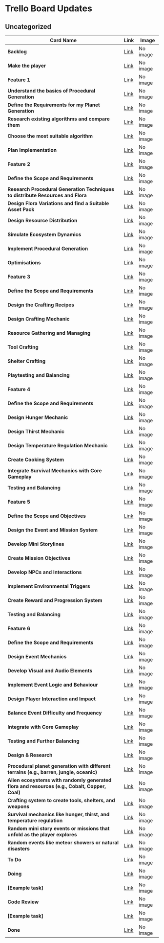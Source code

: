 # Trello Board Updates

## Uncategorized

| Card Name | Link | Image |
|-----------|------|-------|
| **Backlog** | [Link](https://trello.com/c/0GPuQyva/1-backlog) | No image |
| **Make the player** | [Link](https://trello.com/c/vKHheQ2p/12-make-the-player) | No image |
| **Feature 1** | [Link](https://trello.com/c/8QE72oxX/20-feature-1) | No image |
| **Understand the basics of Procedural Generation** | [Link](https://trello.com/c/3bt6ckZ0/6-understand-the-basics-of-procedural-generation) | No image |
| **Define the Requirements for my Planet Generation** | [Link](https://trello.com/c/L1tq95zD/10-define-the-requirements-for-my-planet-generation) | No image |
| **Research existing algorithms and compare them** | [Link](https://trello.com/c/0SugobtM/11-research-existing-algorithms-and-compare-them) | No image |
| **Choose the most suitable algorithm** | [Link](https://trello.com/c/iNHzWfss/12-choose-the-most-suitable-algorithm) | No image |
| **Plan Implementation** | [Link](https://trello.com/c/RtKzhhwO/13-plan-implementation) | No image |
| **Feature 2** | [Link](https://trello.com/c/iSAVledQ/21-feature-2) | No image |
| **Define the Scope and Requirements** | [Link](https://trello.com/c/v5JxTBO4/7-define-the-scope-and-requirements) | No image |
| **Research Procedural Generation Techniques to distribute Resources and Flora** | [Link](https://trello.com/c/rlIdqicQ/14-research-procedural-generation-techniques-to-distribute-resources-and-flora) | No image |
| **Design Flora Variations and find a Suitable Asset Pack** | [Link](https://trello.com/c/60R3Stk4/15-design-flora-variations-and-find-a-suitable-asset-pack) | No image |
| **Design Resource Distribution** | [Link](https://trello.com/c/JSyjOM8b/16-design-resource-distribution) | No image |
| **Simulate Ecosystem Dynamics** | [Link](https://trello.com/c/hK7GyG10/17-simulate-ecosystem-dynamics) | No image |
| **Implement Procedural Generation** | [Link](https://trello.com/c/NVYOha9v/18-implement-procedural-generation) | No image |
| **Optimisations** | [Link](https://trello.com/c/Xlg2UsNk/19-optimisations) | No image |
| **Feature 3** | [Link](https://trello.com/c/EcnzpaEm/22-feature-3) | No image |
| **Define the Scope and Requirements** | [Link](https://trello.com/c/ztTtcKfa/8-define-the-scope-and-requirements) | No image |
| **Design the Crafting Recipes** | [Link](https://trello.com/c/QROymlEA/23-design-the-crafting-recipes) | No image |
| **Design Crafting Mechanic** | [Link](https://trello.com/c/wBF2tHbo/24-design-crafting-mechanic) | No image |
| **Resource Gathering and Managing** | [Link](https://trello.com/c/sxHsHpVW/25-resource-gathering-and-managing) | No image |
| **Tool Crafting** | [Link](https://trello.com/c/3h3Iq6fZ/26-tool-crafting) | No image |
| **Shelter Crafting** | [Link](https://trello.com/c/fr05rQnp/27-shelter-crafting) | No image |
| **Playtesting and Balancing** | [Link](https://trello.com/c/HkcrizkW/28-playtesting-and-balancing) | No image |
| **Feature 4** | [Link](https://trello.com/c/cF2xIx4y/9-feature-4) | No image |
| **Define the Scope and Requirements** | [Link](https://trello.com/c/ex8ggYBe/29-define-the-scope-and-requirements) | No image |
| **Design Hunger Mechanic** | [Link](https://trello.com/c/SrLdCjNS/30-design-hunger-mechanic) | No image |
| **Design Thirst Mechanic** | [Link](https://trello.com/c/7ZLDkb8S/31-design-thirst-mechanic) | No image |
| **Design Temperature Regulation Mechanic** | [Link](https://trello.com/c/SCxww36n/32-design-temperature-regulation-mechanic) | No image |
| **Create Cooking System** | [Link](https://trello.com/c/NXDnTlJ2/33-create-cooking-system) | No image |
| **Integrate Survival Mechanics with Core Gameplay** | [Link](https://trello.com/c/5l7xMjKY/34-integrate-survival-mechanics-with-core-gameplay) | No image |
| **Testing and Balancing** | [Link](https://trello.com/c/LB0KftKt/35-testing-and-balancing) | No image |
| **Feature 5** | [Link](https://trello.com/c/nduVSfDX/36-feature-5) | No image |
| **Define the Scope and Objectives** | [Link](https://trello.com/c/MPQfLljU/37-define-the-scope-and-objectives) | No image |
| **Design the Event and Mission System** | [Link](https://trello.com/c/JWqFYnvy/38-design-the-event-and-mission-system) | No image |
| **Develop Mini Storylines** | [Link](https://trello.com/c/HPJJ7xwb/39-develop-mini-storylines) | No image |
| **Create Mission Objectives** | [Link](https://trello.com/c/saVmksQd/40-create-mission-objectives) | No image |
| **Develop NPCs and Interactions** | [Link](https://trello.com/c/D5mw2OA4/41-develop-npcs-and-interactions) | No image |
| **Implement Environmental Triggers** | [Link](https://trello.com/c/e6rjNFs0/43-implement-environmental-triggers) | No image |
| **Create Reward and Progression System** | [Link](https://trello.com/c/UPsOmvrK/44-create-reward-and-progression-system) | No image |
| **Testing and Balancing** | [Link](https://trello.com/c/m1Bn4y9O/45-testing-and-balancing) | No image |
| **Feature 6** | [Link](https://trello.com/c/ACa4chmE/46-feature-6) | No image |
| **Define the Scope and Requirements** | [Link](https://trello.com/c/iZWL7kKA/47-define-the-scope-and-requirements) | No image |
| **Design Event Mechanics** | [Link](https://trello.com/c/Aojo2Rzh/48-design-event-mechanics) | No image |
| **Develop Visual and Audio Elements** | [Link](https://trello.com/c/mThblyMI/49-develop-visual-and-audio-elements) | No image |
| **Implement Event Logic and Behaviour** | [Link](https://trello.com/c/TYXzmI68/50-implement-event-logic-and-behaviour) | No image |
| **Design Player Interaction and Impact** | [Link](https://trello.com/c/fhrlumKr/51-design-player-interaction-and-impact) | No image |
| **Balance Event Difficulty and Frequency** | [Link](https://trello.com/c/hyO1ORCk/52-balance-event-difficulty-and-frequency) | No image |
| **Integrate with Core Gameplay** | [Link](https://trello.com/c/qnbOsw0o/53-integrate-with-core-gameplay) | No image |
| **Testing and Further Balancing** | [Link](https://trello.com/c/p5SPFkla/54-testing-and-further-balancing) | No image |
| **Design & Research** | [Link](https://trello.com/c/uXWbkGMn/2-design-research) | No image |
| **Procedural planet generation with different terrains (e.g., barren, jungle, oceanic)** | [Link](https://trello.com/c/2n9I09sw/13-procedural-planet-generation-with-different-terrains-eg-barren-jungle-oceanic) | No image |
| **Alien ecosystems with randomly generated flora and resources (e.g., Cobalt, Copper, Coal)** | [Link](https://trello.com/c/rhWnjvea/1-alien-ecosystems-with-randomly-generated-flora-and-resources-eg-cobalt-copper-coal) | No image |
| **Crafting system to create tools, shelters, and weapons** | [Link](https://trello.com/c/qu1nwgZ6/2-crafting-system-to-create-tools-shelters-and-weapons) | No image |
| **Survival mechanics like hunger, thirst, and temperature regulation** | [Link](https://trello.com/c/Ho3WQsX6/3-survival-mechanics-like-hunger-thirst-and-temperature-regulation) | No image |
| **Random mini story events or missions that unfold as the player explores** | [Link](https://trello.com/c/1gxt5loa/4-random-mini-story-events-or-missions-that-unfold-as-the-player-explores) | No image |
| **Random events like meteor showers or natural disasters** | [Link](https://trello.com/c/PBApqJJu/5-random-events-like-meteor-showers-or-natural-disasters) | No image |
| **To Do** | [Link](https://trello.com/c/c5f0Lmry/3-to-do) | No image |
| **Doing** | [Link](https://trello.com/c/2kvXZl7Y/4-doing) | No image |
| **[Example task]** | [Link](https://trello.com/c/8joiZcIs/11-example-task) | No image |
| **Code Review** | [Link](https://trello.com/c/oZjGm7Wg/6-code-review) | No image |
| **[Example task]** | [Link](https://trello.com/c/6dIZgLgL/10-example-task) | No image |
| **Done** | [Link](https://trello.com/c/FopI2uOW/5-done) | No image |

